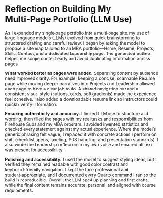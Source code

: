 # Reflection on Building My Multi‑Page Portfolio (LLM Use)

As I expanded my single‑page portfolio into a multi‑page site, my use of large language models (LLMs) evolved from quick brainstorming to structured drafting and careful review. I began by asking the model to propose a site map tailored to an MBA portfolio—Home, Resume, Projects, Skills, Contact, and a dedicated Leadership page. The generated outline helped me scope content early and avoid duplicating information across pages.

**What worked better as pages were added.** Separating content by audience need improved clarity. For example, keeping a concise, scannable Resume page while moving deeper narratives into Projects and Leadership allowed each page to have a clear job to do. A shared navigation bar and a consistent visual style (buttons, cards, soft gradients) made the experience feel cohesive. I also added a downloadable resume link so instructors could quickly verify information.

**Ensuring authenticity and accuracy.** I limited LLM use to structure and wording, then filled the pages with my real tasks and responsibilities from Firehouse Subs and my MBA program. I avoided invented statistics and checked every statement against my actual experience. Where the model’s generic phrasing felt vague, I replaced it with concrete actions I perform on shift (checklist opens, labeling, POS handling, and presentation standards). I also wrote the Leadership reflection in my own voice and ensured alt text was present for accessibility.

**Polishing and accessibility.** I used the model to suggest styling ideas, but I verified they remained readable with good color contrast and keyboard‑friendly navigation. I kept the tone professional and student‑appropriate, and I documented every Quarto command I ran so the build is reproducible. Overall, the LLM sped up planning and first drafts, while the final content remains accurate, personal, and aligned with course requirements.
